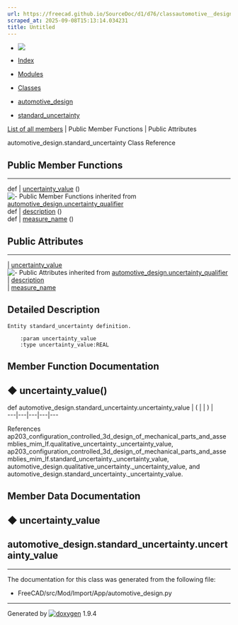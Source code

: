 ```yaml
---
url: https://freecad.github.io/SourceDoc/d1/d76/classautomotive__design_1_1standard__uncertainty.html
scraped_at: 2025-09-08T15:13:14.034231
title: Untitled
---
```


  * [ ![](https://www.freecad.org/svg/logo-freecad.svg) ](https://freecadweb.org "FreeCAD")
  * [Index](../../index.html "Index")
  * [Modules](../../modules.html "Modules list")
  * [Classes](../../annotated.html "Annotated list")

  * [automotive_design](../../d4/ddf/namespaceautomotive__design.html)
  * [standard_uncertainty](../../d1/d76/classautomotive__design_1_1standard__uncertainty.html)

[List of all members](../../d5/dd0/classautomotive__design_1_1standard__uncertainty-members.html) | Public Member Functions | Public Attributes

automotive_design.standard_uncertainty Class Reference

##  Public Member Functions  
  
---  
def | [uncertainty_value](../../d1/d76/classautomotive__design_1_1standard__uncertainty.html#a5b511856e70af33603880d6d23309317) ()  
![-](../../closed.png) Public Member Functions inherited from
[automotive_design.uncertainty_qualifier](../../dd/dd6/classautomotive__design_1_1uncertainty__qualifier.html)  
def | [description](../../dd/dd6/classautomotive__design_1_1uncertainty__qualifier.html#a8d53609de6e871f96eb36a0ba6bdd0f6) ()  
def | [measure_name](../../dd/dd6/classautomotive__design_1_1uncertainty__qualifier.html#a216decc25cef0ebb313cbdcdc26254fb) ()  
  
##  Public Attributes  
  
---  
|
[uncertainty_value](../../d1/d76/classautomotive__design_1_1standard__uncertainty.html#a4bab76da23ad461c81de85f6bdac0ba8)  
![-](../../closed.png) Public Attributes inherited from
[automotive_design.uncertainty_qualifier](../../dd/dd6/classautomotive__design_1_1uncertainty__qualifier.html)  
|
[description](../../dd/dd6/classautomotive__design_1_1uncertainty__qualifier.html#a29af7799c92940add283b477c9bdd9cf)  
|
[measure_name](../../dd/dd6/classautomotive__design_1_1uncertainty__qualifier.html#a555188a046c99ab95db1e0f492377bac)  
  
## Detailed Description

    
    
    Entity standard_uncertainty definition.
    
        :param uncertainty_value
        :type uncertainty_value:REAL

## Member Function Documentation

## ◆ uncertainty_value()

def automotive_design.standard_uncertainty.uncertainty_value  | ( | | ) |   
---|---|---|---|---  
  
References
ap203_configuration_controlled_3d_design_of_mechanical_parts_and_assemblies_mim_lf.qualitative_uncertainty._uncertainty_value,
ap203_configuration_controlled_3d_design_of_mechanical_parts_and_assemblies_mim_lf.standard_uncertainty._uncertainty_value,
automotive_design.qualitative_uncertainty._uncertainty_value, and
automotive_design.standard_uncertainty._uncertainty_value.

## Member Data Documentation

## ◆ uncertainty_value

automotive_design.standard_uncertainty.uncertainty_value  
---  
  
* * *

The documentation for this class was generated from the following file:

  * FreeCAD/src/Mod/Import/App/automotive_design.py

* * *

Generated by
[![doxygen](../../doxygen.svg)](https://www.doxygen.org/index.html) 1.9.4

